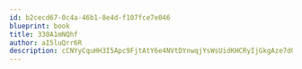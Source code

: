 ```yaml
---
id: b2cecd67-0c4a-46b1-8e4d-f107fce7e046
blueprint: book
title: 330A1mNQhf
author: aI5luQrr6R
description: cCNYyCquHH3I5Apc9FjtAtY6e4NVtDYnwqjYsWsUidKHCRyIjGkgAze7dOeolnPmtLHFg6qsh02GqZQvo9tKWxxNbJBgbe27jb8A
---
```

